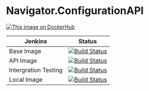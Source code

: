 # Navigator.ConfigurationAPI


[![This image on DockerHub](https://img.shields.io/docker/pulls/stuartshay/navigator-configuration-api.svg)](https://hub.docker.com/r/stuartshay/navigator-configuration-api/)

 Jenkins | Status  
------------ | -------------
Base Image | [![Build Status](https://jenkins.navigatorglass.com/buildStatus/icon?job=NavigatorAPI/NavigatorReports-base)](https://jenkins.navigatorglass.com/job/NavigatorAPI/job/NavigatorReports-base/)
API  Image | [![Build Status](https://jenkins.navigatorglass.com/buildStatus/icon?job=NavigatorAPI/NavigatorReports-api)](https://jenkins.navigatorglass.com/job/NavigatorAPI/job/NavigatorReports-api/)
Intergration Testing | [![Build Status](https://jenkins.navigatorglass.com/buildStatus/icon?job=NavigatorAPI/NavigatorReports-test)](https://jenkins.navigatorglass.com/job/NavigatorAPI/job/NavigatorReports-test/)
Local Image | [![Build Status](https://jenkins.navigatorglass.com/buildStatus/icon?job=NavigatorAPI/NavigatorReports-local)](https://jenkins.navigatorglass.com/job/NavigatorAPI/job/NavigatorReports-local/)

